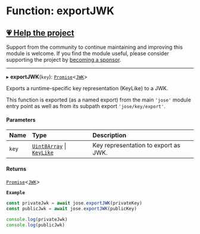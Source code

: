 # Function: exportJWK

## [💗 Help the project](https://github.com/sponsors/panva)

Support from the community to continue maintaining and improving this module is welcome. If you find the module useful, please consider supporting the project by [becoming a sponsor](https://github.com/sponsors/panva).

---

▸ **exportJWK**(`key`): [`Promise`]( https://developer.mozilla.org/docs/Web/JavaScript/Reference/Global_Objects/Promise )\<[`JWK`](../interfaces/types.JWK.md)\>

Exports a runtime-specific key representation (KeyLike) to a JWK.

This function is exported (as a named export) from the main `'jose'` module entry point as well
as from its subpath export `'jose/key/export'`.

#### Parameters

| Name | Type | Description |
| :------ | :------ | :------ |
| `key` | [`Uint8Array`]( https://developer.mozilla.org/docs/Web/JavaScript/Reference/Global_Objects/Uint8Array ) \| [`KeyLike`](../types/types.KeyLike.md) | Key representation to export as JWK. |

#### Returns

[`Promise`]( https://developer.mozilla.org/docs/Web/JavaScript/Reference/Global_Objects/Promise )\<[`JWK`](../interfaces/types.JWK.md)\>

**`Example`**

```js
const privateJwk = await jose.exportJWK(privateKey)
const publicJwk = await jose.exportJWK(publicKey)

console.log(privateJwk)
console.log(publicJwk)
```
